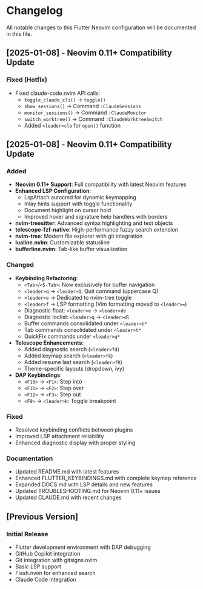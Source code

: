 # Changelog

All notable changes to this Flutter Neovim configuration will be documented in this file.

## [2025-01-08] - Neovim 0.11+ Compatibility Update

### Fixed (Hotfix)
- Fixed claude-code.nvim API calls:
  - `toggle_claude_cli()` → `toggle()`
  - `show_sessions()` → Command `:ClaudeSessions`
  - `monitor_sessions()` → Command `:ClaudeMonitor`
  - `switch_worktree()` → Command `:ClaudeWorktreeSwitch`
  - Added `<leader>clo` for `open()` function

## [2025-01-08] - Neovim 0.11+ Compatibility Update

### Added
- **Neovim 0.11+ Support**: Full compatibility with latest Neovim features
- **Enhanced LSP Configuration**: 
  - LspAttach autocmd for dynamic keymapping
  - Inlay hints support with toggle functionality
  - Document highlight on cursor hold
  - Improved hover and signature help handlers with borders
- **nvim-treesitter**: Advanced syntax highlighting and text objects
- **telescope-fzf-native**: High-performance fuzzy search extension
- **nvim-tree**: Modern file explorer with git integration
- **lualine.nvim**: Customizable statusline
- **bufferline.nvim**: Tab-like buffer visualization

### Changed
- **Keybinding Refactoring**:
  - `<Tab>`/`<S-Tab>`: Now exclusively for buffer navigation
  - `<leader>q` → `<leader>Q`: Quit command (uppercase Q)
  - `<leader>e` → Dedicated to nvim-tree toggle
  - `<leader>f` → LSP formatting (Vim formatting moved to `<leader>=`)
  - Diagnostic float: `<leader>e` → `<leader>de`
  - Diagnostic loclist: `<leader>q` → `<leader>dl`
  - Buffer commands consolidated under `<leader>b*`
  - Tab commands consolidated under `<leader>t*`
  - QuickFix commands under `<leader>q*`
- **Telescope Enhancements**:
  - Added diagnostic search (`<leader>fd`)
  - Added keymap search (`<leader>fk`)
  - Added resume last search (`<leader>fR`)
  - Theme-specific layouts (dropdown, ivy)
- **DAP Keybindings**:
  - `<F10>` → `<F1>`: Step into
  - `<F11>` → `<F2>`: Step over
  - `<F12>` → `<F3>`: Step out
  - `<F9>` → `<leader>b`: Toggle breakpoint

### Fixed
- Resolved keybinding conflicts between plugins
- Improved LSP attachment reliability
- Enhanced diagnostic display with proper styling

### Documentation
- Updated README.md with latest features
- Enhanced FLUTTER_KEYBINDINGS.md with complete keymap reference
- Expanded DOCS.md with LSP details and new features
- Updated TROUBLESHOOTING.md for Neovim 0.11+ issues
- Updated CLAUDE.md with recent changes

## [Previous Version]

### Initial Release
- Flutter development environment with DAP debugging
- GitHub Copilot integration
- Git integration with gitsigns.nvim
- Basic LSP support
- Flash.nvim for enhanced search
- Claude Code integration